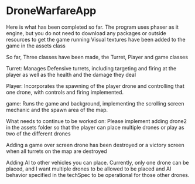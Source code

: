 # DroneWarfareApp
Here is what has been completed so far.
    The program uses phaser as it engine, but you do not need to download any packages or outside resources to get the game running
Visual textures have been added to the game in the assets class

So far, Three classes have been made, the Turret, Player and game classes

Turret: Manages Defensive turrets, including targeting and firing at the player as well as the health and the damage they deal

Player: Incorporates the spawning of the player drone and controlling that one drone, with controls and firing implemented.

game: Runs the game and background, implementing the scrolling screen mechanic and the spawn area of the map.

What needs to continue to be worked on:
Please implement adding drone2 in the assets folder so that the player can place multiple drones or play as two of the different drones

Adding a game over screen drone has been destroyed or a victory screen when all turrets on the map are destroyed

Adding AI to other vehicles you can place. Currently, only one drone can be placed, and I want multiple drones to be allowed to be placed and AI behavior specified in the techSpec to be operational for those other drones.

